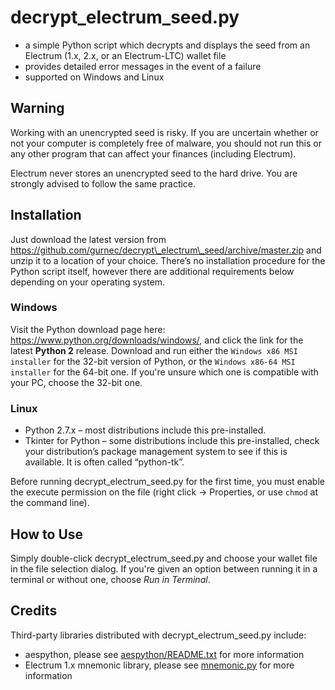 # decrypt\_electrum\_seed.py #

 * a simple Python script which decrypts and displays the seed from an Electrum (1.x, 2.x, or an Electrum-LTC) wallet file
 * provides detailed error messages in the event of a failure
 * supported on Windows and Linux

## Warning ##

Working with an unencrypted seed is risky. If you are uncertain whether or not your computer is completely free of malware, you should not run this or any other program that can affect your finances (including Electrum).

Electrum never stores an unencrypted seed to the hard drive. You are strongly advised to follow the same practice.

## Installation ##

Just download the latest version from <https://github.com/gurnec/decrypt\_electrum\_seed/archive/master.zip> and unzip it to a location of your choice. There’s no installation procedure for the Python script itself, however there are additional requirements below depending on your operating system.

### Windows ###

Visit the Python download page here: <https://www.python.org/downloads/windows/>, and click the link for the latest **Python 2** release. Download and run either the `Windows x86 MSI installer` for the 32-bit version of Python, or the `Windows x86-64 MSI installer` for the 64-bit one. If you're unsure which one is compatible with your PC, choose the 32-bit one.

### Linux ###

 * Python 2.7.x – most distributions include this pre-installed.
 * Tkinter for Python – some distributions include this pre-installed, check your distribution’s package management system to see if this is available. It is often called “python-tk”.

Before running decrypt\_electrum\_seed.py for the first time, you must enable the execute permission on the file (right click -> Properties, or use `chmod` at the command line).

## How to Use ##

Simply double-click decrypt\_electrum\_seed.py and choose your wallet file in the file selection dialog. If you're given an option between running it in a terminal or without one, choose *Run in Terminal*.

## Credits ##

Third-party libraries distributed with decrypt\_electrum\_seed.py include:

 * aespython, please see [aespython/README.txt](aespython/README.txt) for
 more information
 * Electrum 1.x mnemonic library, please see [mnemonic.py](mnemonic.py) for more information
